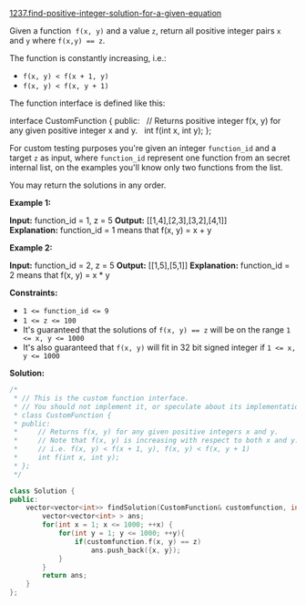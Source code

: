 [1237.find-positive-integer-solution-for-a-given-equation](https://leetcode.com/problems/find-positive-integer-solution-for-a-given-equation/)  

Given a function  `f(x, y)` and a value `z`, return all positive integer pairs `x` and `y` where `f(x,y) == z`.

The function is constantly increasing, i.e.:

*   `f(x, y) < f(x + 1, y)`
*   `f(x, y) < f(x, y + 1)`

The function interface is defined like this: 

interface CustomFunction {
public:
  // Returns positive integer f(x, y) for any given positive integer x and y.
  int f(int x, int y);
};

For custom testing purposes you're given an integer `function_id` and a target `z` as input, where `function_id` represent one function from an secret internal list, on the examples you'll know only two functions from the list.  

You may return the solutions in any order.

**Example 1:**

**Input:** function\_id = 1, z = 5
**Output:** \[\[1,4\],\[2,3\],\[3,2\],\[4,1\]\]
**Explanation:** function\_id = 1 means that f(x, y) = x + y

**Example 2:**

**Input:** function\_id = 2, z = 5
**Output:** \[\[1,5\],\[5,1\]\]
**Explanation:** function\_id = 2 means that f(x, y) = x \* y

**Constraints:**

*   `1 <= function_id <= 9`
*   `1 <= z <= 100`
*   It's guaranteed that the solutions of `f(x, y) == z` will be on the range `1 <= x, y <= 1000`
*   It's also guaranteed that `f(x, y)` will fit in 32 bit signed integer if `1 <= x, y <= 1000`  



**Solution:**  

```cpp
/*
 * // This is the custom function interface.
 * // You should not implement it, or speculate about its implementation
 * class CustomFunction {
 * public:
 *     // Returns f(x, y) for any given positive integers x and y.
 *     // Note that f(x, y) is increasing with respect to both x and y.
 *     // i.e. f(x, y) < f(x + 1, y), f(x, y) < f(x, y + 1)
 *     int f(int x, int y);
 * };
 */

class Solution {
public:
    vector<vector<int>> findSolution(CustomFunction& customfunction, int z) {
        vector<vector<int> > ans;
        for(int x = 1; x <= 1000; ++x) {
            for(int y = 1; y <= 1000; ++y){
                if(customfunction.f(x, y) == z)
                    ans.push_back({x, y});
            }
        }
        return ans;
    }
};
```
      